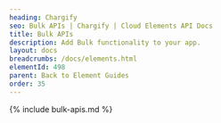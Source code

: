 ```yaml
---
heading: Chargify
seo: Bulk APIs | Chargify | Cloud Elements API Docs
title: Bulk APIs
description: Add Bulk functionality to your app.
layout: docs
breadcrumbs: /docs/elements.html
elementId: 498
parent: Back to Element Guides
order: 35
---
```


{% include bulk-apis.md %}
